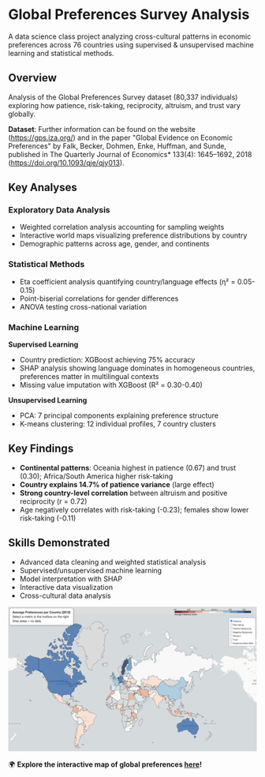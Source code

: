 # Global Preferences Survey Analysis

A data science class project analyzing cross-cultural patterns in economic preferences across 76 countries using supervised & unsupervised machine learning and statistical methods.

## Overview

Analysis of the Global Preferences Survey dataset (80,337 individuals) exploring how patience, risk-taking, reciprocity, altruism, and trust vary globally.

**Dataset**: Further information can be found on the website (https://gps.iza.org/) and in the paper "Global Evidence on Economic Preferences" by Falk, Becker, Dohmen, Enke, Huffman, and Sunde, published in The Quarterly Journal of Economics* 133(4): 1645–1692, 2018 (https://doi.org/10.1093/qje/qjy013).

## Key Analyses

### Exploratory Data Analysis
- Weighted correlation analysis accounting for sampling weights
- Interactive world maps visualizing preference distributions by country
- Demographic patterns across age, gender, and continents

### Statistical Methods
- Eta coefficient analysis quantifying country/language effects (η² = 0.05-0.15)
- Point-biserial correlations for gender differences
- ANOVA testing cross-national variation

### Machine Learning

**Supervised Learning**
- Country prediction: XGBoost achieving 75% accuracy
- SHAP analysis showing language dominates in homogeneous countries, preferences matter in multilingual contexts
- Missing value imputation with XGBoost (R² = 0.30-0.40)

**Unsupervised Learning**
- PCA: 7 principal components explaining preference structure
- K-means clustering: 12 individual profiles, 7 country clusters

## Key Findings

- **Continental patterns**: Oceania highest in patience (0.67) and trust (0.30); Africa/South America higher risk-taking
- **Country explains 14.7% of patience variance** (large effect)
- **Strong country-level correlation** between altruism and positive reciprocity (r = 0.72)
- Age negatively correlates with risk-taking (-0.23); females show lower risk-taking (-0.11)

## Skills Demonstrated

- Advanced data cleaning and weighted statistical analysis
- Supervised/unsupervised machine learning
- Model interpretation with SHAP
- Interactive data visualization
- Cross-cultural data analysis

[![Interactive Map Preview](docs/0A230E9A-B91B-4A63-B101-FE212CB8CD2B.jpeg)](https://luisadosch.github.io/global-preference-clustering-analysis/)

🌍 **Explore the interactive map of global preferences [here](https://luisadosch.github.io/global-preference-clustering-analysis/)!**


